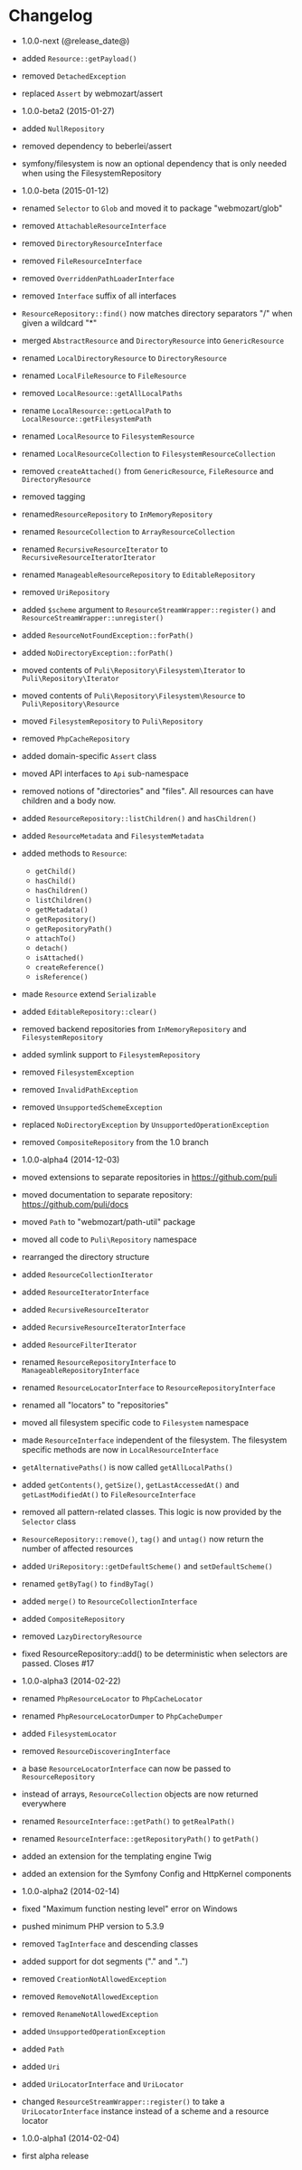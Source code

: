 Changelog
=========

* 1.0.0-next (@release_date@)

 * added `Resource::getPayload()`
 * removed `DetachedException`
 * replaced `Assert` by webmozart/assert

* 1.0.0-beta2 (2015-01-27)

 * added `NullRepository`
 * removed dependency to beberlei/assert
 * symfony/filesystem is now an optional dependency that is only needed when
   using the FilesystemRepository

* 1.0.0-beta (2015-01-12)

 * renamed `Selector` to `Glob` and moved it to package "webmozart/glob"
 * removed `AttachableResourceInterface`
 * removed `DirectoryResourceInterface`
 * removed `FileResourceInterface`
 * removed `OverriddenPathLoaderInterface`
 * removed `Interface` suffix of all interfaces
 * `ResourceRepository::find()` now matches directory separators "/" when given
   a wildcard "*"
 * merged `AbstractResource` and `DirectoryResource` into `GenericResource`
 * renamed `LocalDirectoryResource` to `DirectoryResource`
 * renamed `LocalFileResource` to `FileResource`
 * removed `LocalResource::getAllLocalPaths`
 * rename `LocalResource::getLocalPath` to `LocalResource::getFilesystemPath`
 * renamed `LocalResource` to `FilesystemResource`
 * renamed `LocalResourceCollection` to `FilesystemResourceCollection`
 * removed `createAttached()` from `GenericResource`, `FileResource` and
   `DirectoryResource`
 * removed tagging
 * renamed`ResourceRepository` to `InMemoryRepository`
 * renamed `ResourceCollection` to `ArrayResourceCollection`
 * renamed `RecursiveResourceIterator` to `RecursiveResourceIteratorIterator`
 * renamed `ManageableResourceRepository` to `EditableRepository`
 * removed `UriRepository`
 * added `$scheme` argument to `ResourceStreamWrapper::register()` and
   `ResourceStreamWrapper::unregister()`
 * added `ResourceNotFoundException::forPath()`
 * added `NoDirectoryException::forPath()`
 * moved contents of `Puli\Repository\Filesystem\Iterator` to `Puli\Repository\Iterator`
 * moved contents of `Puli\Repository\Filesystem\Resource` to `Puli\Repository\Resource`
 * moved `FilesystemRepository` to `Puli\Repository`
 * removed `PhpCacheRepository`
 * added domain-specific `Assert` class
 * moved API interfaces to `Api` sub-namespace
 * removed notions of "directories" and "files". All resources can have children
   and a body now.
 * added `ResourceRepository::listChildren()` and `hasChildren()`
 * added `ResourceMetadata` and `FilesystemMetadata`
 * added methods to `Resource`:
   * `getChild()`
   * `hasChild()`
   * `hasChildren()`
   * `listChildren()`
   * `getMetadata()`
   * `getRepository()`
   * `getRepositoryPath()`
   * `attachTo()`
   * `detach()`
   * `isAttached()`
   * `createReference()`
   * `isReference()`
 * made `Resource` extend `Serializable`
 * added `EditableRepository::clear()`
 * removed backend repositories from `InMemoryRepository` and `FilesystemRepository`
 * added symlink support to `FilesystemRepository`
 * removed `FilesystemException`
 * removed `InvalidPathException`
 * removed `UnsupportedSchemeException`
 * replaced `NoDirectoryException` by `UnsupportedOperationException`
 * removed `CompositeRepository` from the 1.0 branch

* 1.0.0-alpha4 (2014-12-03)

 * moved extensions to separate repositories in https://github.com/puli
 * moved documentation to separate repository: https://github.com/puli/docs
 * moved `Path` to "webmozart/path-util" package
 * moved all code to `Puli\Repository` namespace
 * rearranged the directory structure
 * added `ResourceCollectionIterator`
 * added `ResourceIteratorInterface`
 * added `RecursiveResourceIterator`
 * added `RecursiveResourceIteratorInterface`
 * added `ResourceFilterIterator`
 * renamed `ResourceRepositoryInterface` to `ManageableRepositoryInterface`
 * renamed `ResourceLocatorInterface` to `ResourceRepositoryInterface`
 * renamed all "locators" to "repositories"
 * moved all filesystem specific code to `Filesystem` namespace
 * made `ResourceInterface` independent of the filesystem. The filesystem
   specific methods are now in `LocalResourceInterface`
 * `getAlternativePaths()` is now called `getAllLocalPaths()`
 * added `getContents()`, `getSize()`, `getLastAccessedAt()` and
   `getLastModifiedAt()` to `FileResourceInterface`
 * removed all pattern-related classes. This logic is now provided by the
   `Selector` class
 * `ResourceRepository::remove()`, `tag()` and `untag()` now return the number
   of affected resources
 * added `UriRepository::getDefaultScheme()` and `setDefaultScheme()`
 * renamed `getByTag()` to `findByTag()`
 * added `merge()` to `ResourceCollectionInterface`
 * added `CompositeRepository`
 * removed `LazyDirectoryResource`
 * fixed ResourceRepository::add() to be deterministic when selectors are passed. Closes #17

* 1.0.0-alpha3 (2014-02-22)

 * renamed `PhpResourceLocator` to `PhpCacheLocator`
 * renamed `PhpResourceLocatorDumper` to `PhpCacheDumper`
 * added `FilesystemLocator`
 * removed `ResourceDiscoveringInterface`
 * a base `ResourceLocatorInterface` can now be passed to `ResourceRepository`
 * instead of arrays, `ResourceCollection` objects are now returned everywhere
 * renamed `ResourceInterface::getPath()` to `getRealPath()`
 * renamed `ResourceInterface::getRepositoryPath()` to `getPath()`
 * added an extension for the templating engine Twig
 * added an extension for the Symfony Config and HttpKernel components

* 1.0.0-alpha2 (2014-02-14)

 * fixed "Maximum function nesting level" error on Windows
 * pushed minimum PHP version to 5.3.9
 * removed `TagInterface` and descending classes
 * added support for dot segments ("." and "..")
 * removed `CreationNotAllowedException`
 * removed `RemoveNotAllowedException`
 * removed `RenameNotAllowedException`
 * added `UnsupportedOperationException`
 * added `Path`
 * added `Uri`
 * added `UriLocatorInterface` and `UriLocator`
 * changed `ResourceStreamWrapper::register()` to take a `UriLocatorInterface`
   instance instead of a scheme and a resource locator

* 1.0.0-alpha1 (2014-02-04)

 * first alpha release
